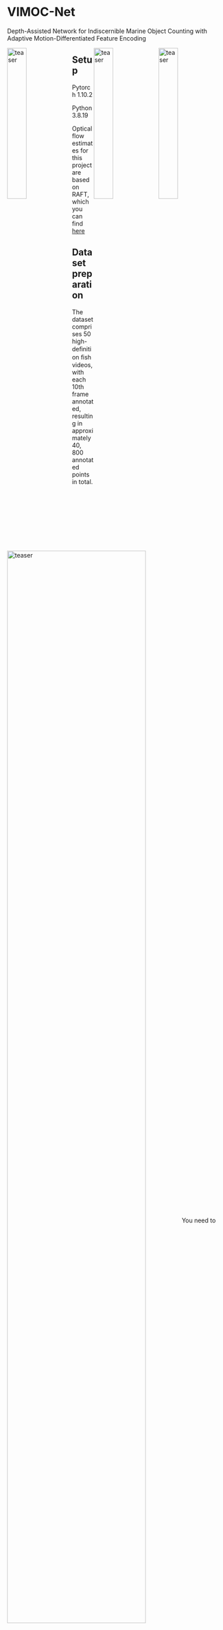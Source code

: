 # VIMOC-Net
Depth-Assisted Network for Indiscernible Marine Object Counting with Adaptive Motion-Differentiated Feature Encoding

<div>
  <img src="./assets/images.gif" width="30%" alt="teaser" align=center style="float: left;" />
  <img src="./assets/gt.gif" width="30%" alt="teaser" align=center style="float: right;" />
  <img src="./assets/depth.gif" width="30%" alt="teaser" align=center style="float: right;" />
</div>

## Setup
Pytorch 1.10.2

Python 3.8.19

Optical flow estimates for this project are based on RAFT, which you can find [here](https://drive.google.com/drive/folders/1sWDsfuZ3Up38EUQt7-JDTT1HcGHuJgvT)

## Dataset preparation 
The dataset comprises 50 high-deﬁnition ﬁsh videos, with each 10th frame annotated, resulting in approximately 40, 800 annotated points in total.
<img src="./assets/images.gif" width="80%" alt="teaser" align=center />
You need to prepare datasets for following training and testing activities. [Datasets](https://drive.google.com/file/d/12vmbS7p7gIDv2-T-pJUgGJRPLi5lvh_E/view?usp=sharing)


## Pre-train models
You can download the model weights we provided [here](https://drive.google.com/file/d/1H8N6d3ugaGdzsQ1rF0Dmd-1wzgzGuVzT/view?usp=drive_link)

## Test

We recommend putting **raft-things.pth** in the *./RAFT* folder and **model_best.pth.tar** in the main folder. You can test VIMOC-Net with:

```shell
python test.py --raft_model /path/to/RAFT/raft-things
```

## Train

The training code will be available after the paper is received!

